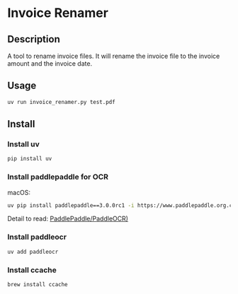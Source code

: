 # Invoice Renamer
## Description
A tool to rename invoice files.
It will rename the invoice file to the invoice amount and the invoice date.

## Usage
```sh
uv run invoice_renamer.py test.pdf
```

## Install
### Install uv
```sh
pip install uv
```

### Install paddlepaddle for OCR
macOS:
```sh
uv pip install paddlepaddle==3.0.0rc1 -i https://www.paddlepaddle.org.cn/packages/stable/cpu/
```
Detail to read: [PaddlePaddle/PaddleOCR)](https://github.com/PaddlePaddle/PaddleOCR)

### Install paddleocr
```sh
uv add paddleocr
```

### Install ccache
```sh
brew install ccache
```